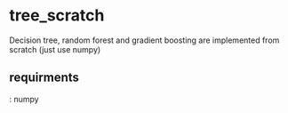 # tree_scratch
Decision tree, random forest and gradient boosting are implemented from scratch (just use numpy)

## requirments
: numpy
